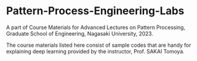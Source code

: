 # Pattern-Process-Engineering-Labs
A part of Course Materials for Advanced Lectures on Pattern Processing, Graduate School of Engineering, Nagasaki University, 2023.


The course materials listed here consist of sample codes that are handy for explaining deep learning provided by the instructor, Prof. SAKAI Tomoya.
